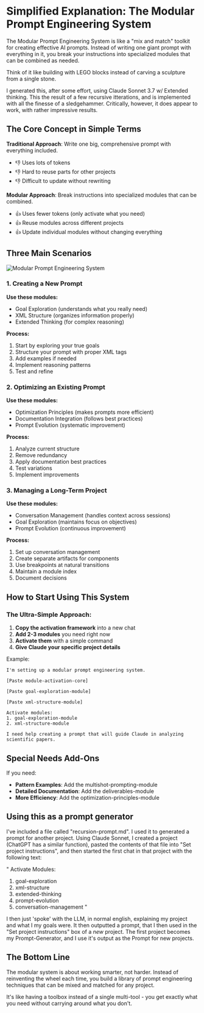 # Simplified Explanation: The Modular Prompt Engineering System

The Modular Prompt Engineering System is like a "mix and match" toolkit for creating effective AI prompts. Instead of writing one giant prompt with everything in it, you break your instructions into specialized modules that can be combined as needed.

Think of it like building with LEGO blocks instead of carving a sculpture from a single stone.

I generated this, after some effort, using Claude Sonnet 3.7 w/ Extended thinking. This the result of a few recursive itterations, and is implemented with all the finesse of a sledgehammer. Critically, however, it does appear to work, with rather impressive results. 

## The Core Concept in Simple Terms

**Traditional Approach**: Write one big, comprehensive prompt with everything included.
- 👎 Uses lots of tokens
- 👎 Hard to reuse parts for other projects
- 👎 Difficult to update without rewriting

**Modular Approach**: Break instructions into specialized modules that can be combined.
- 👍 Uses fewer tokens (only activate what you need)
- 👍 Reuse modules across different projects
- 👍 Update individual modules without changing everything

## Three Main Scenarios

![Modular Prompt Engineering System](https://github.com/user-attachments/assets/900a533e-e8d6-4da4-bcc4-920e3287e98c)

### 1. Creating a New Prompt

**Use these modules:**
- Goal Exploration (understands what you really need)
- XML Structure (organizes information properly)
- Extended Thinking (for complex reasoning)

**Process:**
1. Start by exploring your true goals
2. Structure your prompt with proper XML tags
3. Add examples if needed
4. Implement reasoning patterns
5. Test and refine

### 2. Optimizing an Existing Prompt

**Use these modules:**
- Optimization Principles (makes prompts more efficient)
- Documentation Integration (follows best practices)
- Prompt Evolution (systematic improvement)

**Process:**
1. Analyze current structure
2. Remove redundancy
3. Apply documentation best practices
4. Test variations
5. Implement improvements

### 3. Managing a Long-Term Project

**Use these modules:**
- Conversation Management (handles context across sessions)
- Goal Exploration (maintains focus on objectives)
- Prompt Evolution (continuous improvement)

**Process:**
1. Set up conversation management
2. Create separate artifacts for components
3. Use breakpoints at natural transitions
4. Maintain a module index
5. Document decisions

## How to Start Using This System

### The Ultra-Simple Approach:

1. **Copy the activation framework** into a new chat
2. **Add 2-3 modules** you need right now
3. **Activate them** with a simple command
4. **Give Claude your specific project details**

Example:
```
I'm setting up a modular prompt engineering system.

[Paste module-activation-core]

[Paste goal-exploration-module]

[Paste xml-structure-module]

Activate modules:
1. goal-exploration-module
2. xml-structure-module

I need help creating a prompt that will guide Claude in analyzing scientific papers.
```

## Special Needs Add-Ons

If you need:
- **Pattern Examples**: Add the multishot-prompting-module
- **Detailed Documentation**: Add the deliverables-module
- **More Efficiency**: Add the optimization-principles-module

## Using this as a prompt generator

I've included a file called "recursion-prompt.md". I used it to generated a prompt for another project. Using Claude Sonnet, I created a project (ChatGPT has a similar function), pasted the contents of that file into "Set project instructions", and then started the first chat in that project with the following text:

"
Activate Modules:
1. goal-exploration
2. xml-structure
3. extended-thinking
4. prompt-evolution
5. conversation-management
"

I then just 'spoke' with the LLM, in normal english, explaining my project and what I my goals were. It then outputted a prompt, that I then used in the "Set project instructions" box of a *new* project. The first project becomes my Prompt-Generator, and I use it's output as the Prompt for new projects. 

## The Bottom Line

The modular system is about working smarter, not harder. Instead of reinventing the wheel each time, you build a library of prompt engineering techniques that can be mixed and matched for any project.

It's like having a toolbox instead of a single multi-tool - you get exactly what you need without carrying around what you don't.

